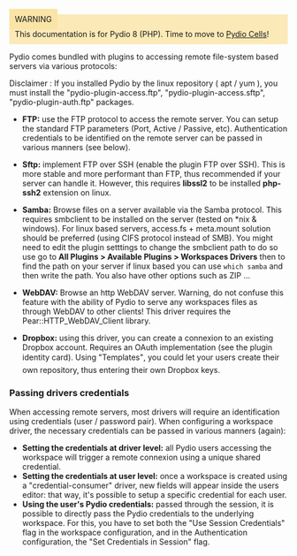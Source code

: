 <div style="background-color: #fbe9b7;font-size: 14px;">
<span style="background-color: #fae4a6;padding: 10px;">WARNING</span>
<span style="padding: 10px;display: inline-block;">This documentation is for Pydio 8 (PHP). Time to move to <a href="https://pydio.com/en/docs/administration-guides">Pydio Cells</a>!</span>
</div>

Pydio comes bundled with plugins to accessing remote file-system based servers via various protocols:

Disclaimer : If you installed Pydio by the linux repository ( apt / yum ), you must install the "pydio-plugin-access.ftp", "pydio-plugin-access.sftp", "pydio-plugin-auth.ftp" packages.

+ **FTP:** use the FTP protocol to access the remote server. You can setup the standard FTP parameters (Port, Active / Passive, etc). Authentication credentials to be identified on the remote server can be passed in various manners (see below).

+ **Sftp:** implement FTP over SSH (enable the plugin FTP over SSH). This is more stable and more performant than FTP, thus recommended if your server can handle it. However, this requires **libssl2** to be installed **php-ssh2** extension on linux.

+ **Samba:** Browse files on a server available via the Samba protocol. This requires smbclient to be installed on the server (tested on \*nix & windows). For linux based servers, access.fs + meta.mount solution should be preferred (using CIFS protocol instead of SMB). You might need to edit the plugin setttings to change the smbclient path to do so use go to **All Plugins > Available Plugins > Workspaces Drivers** then to find the path on your server if linux based you can use `which samba` and then write the path. You also have other options such as ZIP ...

+ **WebDAV:** Browse an http WebDAV server. Warning, do not confuse this feature with the ability of Pydio to serve any workspaces files as through WebDAV to other clients! This driver requires the Pear::HTTP_WebDAV_Client library.

+ **Dropbox:** using this driver, you can create a connexion to an existing Dropbox account. Requires an OAuth implementation (see the plugin identity card). Using "Templates", you could let your users create their own repository, thus entering their own Dropbox keys.

### Passing drivers credentials
When accessing remote servers, most drivers will require an identification using credentials (user / password pair). When configuring a workspace driver, the necessary credentials can be passed in various manners (again):

+ **Setting the credentials at driver level:** all Pydio users accessing the workspace will trigger a remote connexion using a unique shared credential.
+ **Setting the credentials at user level:** once a workspace is created using a "credential-consumer" driver, new fields will appear inside the users editor: that way, it's possible to setup a specific credential for each user.
+ **Using the user's Pydio credentials:** passed through the session, it is possible to directly pass the Pydio credentials to the underlying workspace. For this, you have to set both the "Use Session Credentials" flag in the workspace configuration, and in the Authentication configuration, the "Set Credentials in Session" flag.
